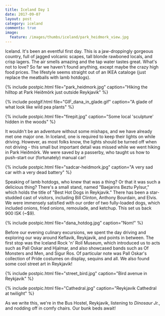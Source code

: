 ```yaml
---
title: Iceland Day 1
date: 2017-09-07
layout: post
category: iceland
comments: true
image:
  feature: /images/thumbs/iceland/park_heidmork_view.jpg
---
```


Iceland.  It's been an eventful first day.  This is a jaw-droppingly gorgeous country, full of jagged volcanic scapes, tall blonde rawboned locals, and crisp lagers.  The air smells amazing and the tap water tastes great.  What's not to love?  So far we haven't found anything, except maybe the crazy high food prices.  The lifestyle seems straight out of an IKEA cataloge (just replace the meatballs with lamb hotdogs).

{% include postpic.html file="park_heidmork.jpg" caption="Hiking the hilltop at Park Heiðmörk just outside Reykjavik" %}

{% include postgif.html file="GIF_dana_in_glade.gif" caption="A glade of what look like wild pea plants" %}

{% include postpic.html file="firepit.jpg" caption="Some local 'sculpture' hidden in the woods" %}

It wouldn't be an adventure without some mishaps, and we have already met one major one. In Iceland, one is required to keep their lights on while driving. However, as most folks know, the lights should be turned off when not driving - this small but important detail was missed while we went hiking in Park Heiðmörk. We were saved by a passerby, who taught us how to push-start our (fortunately) manual car!

{% include postpic.html file="sadcar-heidmork.jpg" caption="A very sad car with a very dead battery" %}

Speaking of lamb hotdogs, who knew that was a thing? Or that it was such a delicious thing? There's a small stand, named "Baejarins Beztu Pylsur," which holds the title of "Best Hot Dogs in Reykjavik." There has been a star-studded cast of visitors, including Bill Clinton, Anthony Bourdain, and Elvis. We were immensely satisfied with our order of two fully-loaded dogs, which included onions, fried onions, remoulade, and ketchup. This set us back 900 ISK (~$9).

{% include postpic.html file="dana_hotdog.jpg" caption="Nom!" %}

Before our evening culinary excursions, we spent the day driving and exploring our way around Keflavik, Reykjavik, and points in between. The first stop was the Iceland Rock 'n' Roll Museum, which introduced us to acts such as Pall Oskar and Hjalmar, and also showcased bands such as Of Monsters and Men, and Sigur Ros. Of particular note was Pall Oskar's collection of Pride costumes on display, sequins and all. We also found some cool street art in Reykjavik!

{% include postpic.html file="street_bird.jpg" caption="Bird avenue in Reykjavik" %}

{% include postpic.html file="Cathedral.jpg" caption="Reykjavik Cathedral at twilight" %}

As we write this, we're in the Bus Hostel, Reykjavik, listening to <i>Dinosaur Jr.</i>, and nodding off in  comfy chairs. Our bunk beds await!
